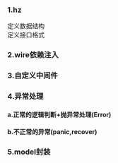 ### 1.hz
定义数据结构  
定义接口格式
### 2.wire依赖注入
### 3.自定义中间件
### 4.异常处理
#### a.正常的逻辑判断+抛异常处理(Error)
#### b.不正常的异常(panic,recover)
### 5.model封装
